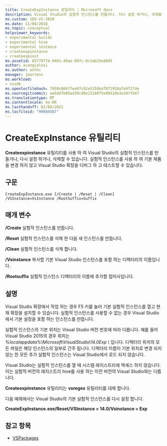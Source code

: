 ```yaml
---
title: CreateExpInstance 유틸리티 | Microsoft Docs
description: Visual Studio의 실험적 인스턴스를 만들거나, 다시 설정 하거나, 삭제할 수 있는 CreateExpInstance 유틸리티에 대해 알아봅니다.
ms.custom: SEO-VS-2020
ms.date: 11/04/2016
ms.topic: conceptual
helpviewer_keywords:
- experimental builds
- experimental hive
- experimental instance
- createexpinstance
- createexpinst
ms.assetid: 03779774-9401-49ae-997c-0c3ab25ed0d5
author: acangialosi
ms.author: anthc
manager: jmartens
ms.workload:
- vssdk
ms.openlocfilehash: 7959c0047fee87c92e5359b4f8f2918a7e9f27de
ms.sourcegitcommit: ae6d47b09a439cd0e13180f5e89510e3e347fd47
ms.translationtype: MT
ms.contentlocale: ko-KR
ms.lasthandoff: 02/08/2021
ms.locfileid: "99884587"
---
```

# <a name="createexpinstance-utility"></a>CreateExpInstance 유틸리티
**Createexpinstance** 유틸리티를 사용 하 여 Visual Studio의 실험적 인스턴스를 만들거나, 다시 설정 하거나, 삭제할 수 있습니다. 실험적 인스턴스를 사용 하 여 기본 제품을 변경 하지 않고 Visual Studio 확장을 디버그 하 고 테스트할 수 있습니다.

## <a name="syntax"></a>구문

```
CreateExpInstance.exe [/Create | /Reset | /Clean] /VSInstance=VsInstance /RootSuffix=Suffix
```

## <a name="parameters"></a>매개 변수
 **/Create** 실험적 인스턴스를 만듭니다.

 **/Reset** 실험적 인스턴스를 삭제 한 다음 새 인스턴스를 만듭니다.

 **/Clean** 실험적 인스턴스를 삭제 합니다.

 **/Vsinstance** 복사할 기본 Visual Studio 인스턴스를 포함 하는 디렉터리의 이름입니다.

 **/Rootsuffix** 실험적 인스턴스 디렉터리의 이름에 추가할 접미사입니다.

## <a name="remarks"></a>설명
 Visual Studio 확장에서 작업 하는 경우 F5 키를 눌러 기본 실험적 인스턴스를 열고 현재 확장을 설치할 수 있습니다. 실험적 인스턴스를 사용할 수 없는 경우 Visual Studio에서 기본 설정을 포함 하는 인스턴스를 만듭니다.

 실험적 인스턴스의 기본 위치는 Visual Studio 버전 번호에 따라 다릅니다. 예를 들어 Visual Studio 2015의 경우 위치는 *%localappdata%\Microsoft\VisualStudio\14.0Exp \\* 입니다. 디렉터리 위치의 모든 파일은 해당 인스턴스의 일부로 간주 됩니다. 디렉터리 이름이 기본 위치로 변경 되지 않는 한 모든 추가 실험적 인스턴스는 Visual Studio에서 로드 되지 않습니다.

 Visual Studio는 실험적 인스턴스를 열 때 시스템 레지스트리에 액세스 하지 않습니다. 이는 실험적 버전의 레지스트리 hive를 사용 하는 이전 버전의 Visual Studio와는 다릅니다.

 **Createexpinstance** 유틸리티는 **vsregex** 유틸리티를 대체 합니다.

 다음 예제에서는 Visual Studio의 기본 실험적 인스턴스를 다시 설정 합니다.

 **CreateExpInstance.exe/Reset/VSInstance = 14.0/Vsinstance = Exp**

## <a name="see-also"></a>참고 항목
- [VSPackages](../../extensibility/internals/vspackages.md)

